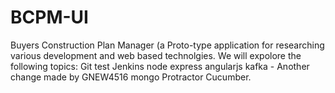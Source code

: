 # BCPM-UI
Buyers Construction Plan Manager (a Proto-type application for researching various development and web based technolgies.
We will expolore the following topics: 
    Git test 
    Jenkins 
    node 
    express 
    angularjs 
    kafka - Another change made by GNEW4516
    mongo
    Protractor
    Cucumber.
